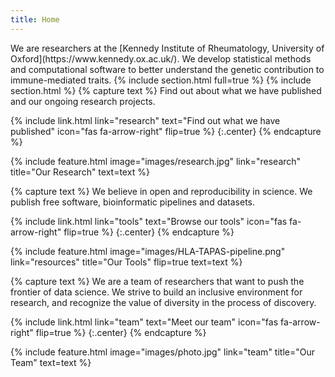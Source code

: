 ```yaml
---
title: Home
---
```

<span style="font-size:1em;">
We are researchers at the [Kennedy Institute of Rheumatology, University of Oxford](https://www.kennedy.ox.ac.uk/). We develop statistical methods and computational software to better understand the genetic contribution to immune-mediated traits.</span>
{% include section.html full=true %}
<!-- {% include banner.html image="images/Oxford_DNA.jpg" %} -->
{% include section.html %}
<!-- # Hightlights -->
{% capture text %}
Find out about what we have published and our ongoing research projects.

{%
  include link.html
  link="research"
  text="Find out what we have published"
  icon="fas fa-arrow-right"
  flip=true
%}
{:.center}
{% endcapture %}

{%
  include feature.html
  image="images/research.jpg"
  link="research"
  title="Our Research"
  text=text
%}

{% capture text %}
We believe in open and reproducibility in science. We publish free software, bioinformatic pipelines and datasets.

{%
  include link.html
  link="tools"
  text="Browse our tools"
  icon="fas fa-arrow-right"
  flip=true
%}
{:.center}
{% endcapture %}

{%
  include feature.html
  image="images/HLA-TAPAS-pipeline.png"
  link="resources"
  title="Our Tools"
  flip=true
  text=text
%}

{% capture text %}
We are a team of researchers that want to push the frontier of data science. We strive to build an inclusive environment for research, and recognize the value of diversity in the process of discovery.

{%
  include link.html
  link="team"
  text="Meet our team"
  icon="fas fa-arrow-right"
  flip=true
%}
{:.center}
{% endcapture %}

{%
  include feature.html
  image="images/photo.jpg"
  link="team"
  title="Our Team"
  text=text
%}




